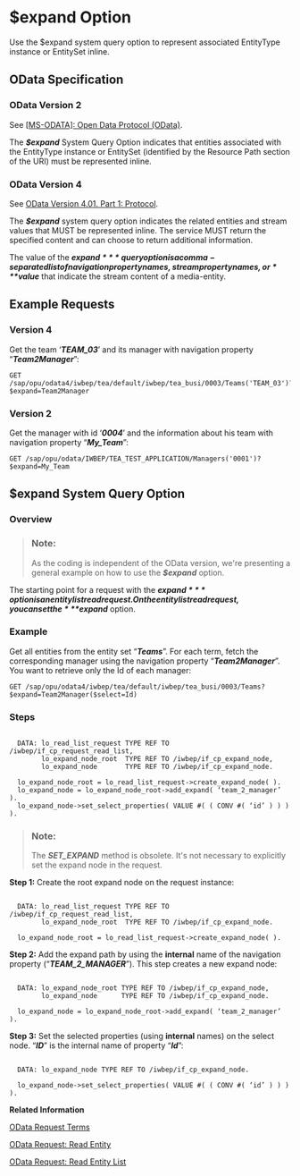 <!-- loio215cca8d5c7c4e27b775271d4cb6e24c -->

# $expand Option

Use the $expand system query option to represent associated EntityType instance or EntitySet inline.



<a name="loio215cca8d5c7c4e27b775271d4cb6e24c__section_dnd_2zw_stb"/>

## OData Specification



### OData Version 2

See [\[MS-ODATA\]: Open Data Protocol \(OData\)](https://docs.microsoft.com/en-us/openspecs/windows_protocols/ms-odata).

The ***$expand*** System Query Option indicates that entities associated with the EntityType instance or EntitySet \(identified by the Resource Path section of the URI\) must be represented inline.



### OData Version 4

See [OData Version 4.01. Part 1: Protocol](https://docs.oasis-open.org/odata/odata/v4.01/odata-v4.01-part1-protocol.html).

The ***$expand*** system query option indicates the related entities and stream values that MUST be represented inline. The service MUST return the specified content and can choose to return additional information.

The value of the ***$expand*** query option is a comma-separated list of navigation property names, stream property names, or ***$value*** that indicate the stream content of a media-entity.



<a name="loio215cca8d5c7c4e27b775271d4cb6e24c__section_xgz_b1x_stb"/>

## Example Requests



### Version 4

Get the team ‘***TEAM\_03***’ and its manager with navigation property “***Team2Manager***”:

```
GET /sap/opu/odata4/iwbep/tea/default/iwbep/tea_busi/0003/Teams('TEAM_03')?$expand=Team2Manager
```



### Version 2

Get the manager with id ‘***0004***’ and the information about his team with navigation property “***My\_Team***”:

```
GET /sap/opu/odata/IWBEP/TEA_TEST_APPLICATION/Managers('0001')?$expand=My_Team
```



<a name="loio215cca8d5c7c4e27b775271d4cb6e24c__section_jg3_41x_stb"/>

## $expand System Query Option



### Overview

> ### Note:  
> As the coding is independent of the OData version, we're presenting a general example on how to use the ***$expand*** option.

The starting point for a request with the ***$expand*** option is an entity list read request. On the entity list read request, you can set the ***$expand*** option.



### Example

Get all entities from the entity set “***Teams***”. For each term, fetch the corresponding manager using the navigation property “***Team2Manager***”. You want to retrieve only the Id of each manager:

```
GET /sap/opu/odata4/iwbep/tea/default/iwbep/tea_busi/0003/Teams?$expand=Team2Manager($select=Id)
```



### Steps

```

  DATA: lo_read_list_request TYPE REF TO /iwbep/if_cp_request_read_list,
        lo_expand_node_root  TYPE REF TO /iwbep/if_cp_expand_node,
        lo_expand_node       TYPE REF TO /iwbep/if_cp_expand_node.

  lo_expand_node_root = lo_read_list_request->create_expand_node( ).
  lo_expand_node = lo_expand_node_root->add_expand( ‘team_2_manager’ ).
  lo_expand_node->set_select_properties( VALUE #( ( CONV #( ‘id’ ) ) ) ).
```

> ### Note:  
> The ***SET\_EXPAND*** method is obsolete. It's not necessary to explicitly set the expand node in the request.

**Step 1:** Create the root expand node on the request instance:

```

  DATA: lo_read_list_request TYPE REF TO /iwbep/if_cp_request_read_list,
        lo_expand_node_root  TYPE REF TO /iwbep/if_cp_expand_node.

  lo_expand_node_root = lo_read_list_request->create_expand_node( ).
```

**Step 2:** Add the expand path by using the **internal** name of the navigation property \(“***TEAM\_2\_MANAGER***”\). This step creates a new expand node:

```

  DATA: lo_expand_node_root TYPE REF TO /iwbep/if_cp_expand_node,
        lo_expand_node      TYPE REF TO /iwbep/if_cp_expand_node.

  lo_expand_node = lo_expand_node_root->add_expand( ‘team_2_manager’ ).
```

**Step 3:** Set the selected properties \(using **internal** names\) on the select node. “***ID***” is the internal name of property “***Id***”:

```

  DATA: lo_expand_node TYPE REF TO /iwbep/if_cp_expand_node.

  lo_expand_node->set_select_properties( VALUE #( ( CONV #( ‘id’ ) ) ) ).
```

**Related Information**  


[OData Request Terms](odata-request-terms-a3b0e95.md "An overview of some OData Request terminology.")

[OData Request: Read Entity](odata-request-read-entity-9d7dde4.md "To create an OData request to read an entity in the Client Proxy instance.")

[OData Request: Read Entity List](odata-request-read-entity-list-b810028.md "Create an OData request to read an entity list (entity collection) in the Client Proxy instance.")

